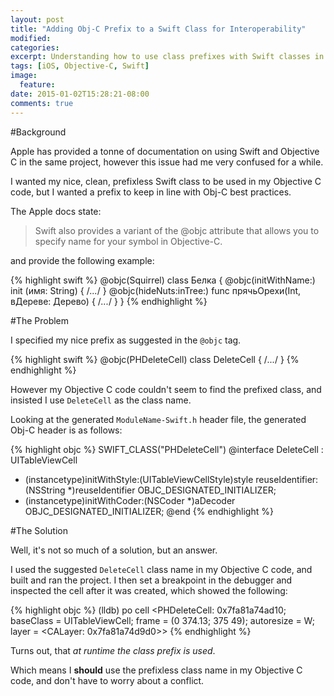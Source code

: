 ```yaml
---
layout: post
title: "Adding Obj-C Prefix to a Swift Class for Interoperability"
modified:
categories: 
excerpt: Understanding how to use class prefixes with Swift classes in Objective C code.
tags: [iOS, Objective-C, Swift]
image:
  feature:
date: 2015-01-02T15:28:21-08:00
comments: true
---
```


#Background

Apple has provided a tonne of documentation on using Swift and Objective C in the same project, however this issue had me very confused for a while. 

I wanted my nice, clean, prefixless Swift class to be used in my Objective C code, but I wanted a prefix to keep in line with Obj-C best practices.

The Apple docs state:

> Swift also provides a variant of the @objc attribute that allows you to specify name for your symbol in Objective-C.

and provide the following example:

{% highlight swift %}
@objc(Squirrel)
class Белка {
    @objc(initWithName:)
    init (имя: String) { /*...*/ }
    @objc(hideNuts:inTree:)
    func прячьОрехи(Int, вДереве: Дерево) { /*...*/ }
}
{% endhighlight %}

#The Problem

I specified my nice prefix as suggested in the `@objc` tag.

{% highlight swift %}
@objc(PHDeleteCell)
class DeleteCell {
	/*...*/
}
{% endhighlight %}

However my Objective C code couldn't seem to find the prefixed class, and insisted I use `DeleteCell` as the class name.

Looking at the generated `ModuleName-Swift.h` header file, the generated Obj-C header is as follows:

{% highlight objc %}
SWIFT_CLASS("PHDeleteCell")
@interface DeleteCell : UITableViewCell
- (instancetype)initWithStyle:(UITableViewCellStyle)style reuseIdentifier:(NSString *)reuseIdentifier OBJC_DESIGNATED_INITIALIZER;
- (instancetype)initWithCoder:(NSCoder *)aDecoder OBJC_DESIGNATED_INITIALIZER;
@end
{% endhighlight %}

#The Solution

Well, it's not so much of a solution, but an answer.

I used the suggested `DeleteCell` class name in my Objective C code, and built and ran the project. I then set a breakpoint in the debugger and inspected the cell after it was created, which showed the following:

{% highlight objc %}
(lldb) po cell
<PHDeleteCell: 0x7fa81a74ad10; baseClass = UITableViewCell; frame = (0 374.13; 375 49); autoresize = W; layer = <CALayer: 0x7fa81a74d9d0>>
{% endhighlight %}

Turns out, that *at runtime the class prefix is used*. 

Which means I **should** use the prefixless class name in my Objective C code, and don't have to worry about a conflict.

